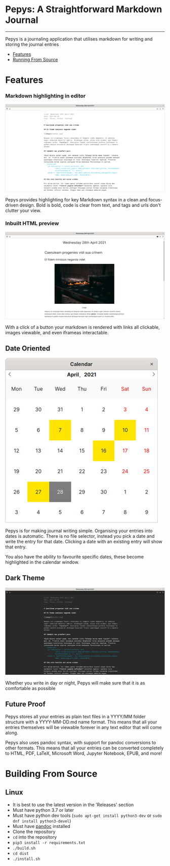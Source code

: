 # Pepys: A Straightforward Markdown Journal
*********
Pepys is a journaling application that utilises markdown for writing and storing the journal entries

* [Features](#features)
* [Running From Source](#building-from-source)


# Features
### Markdown highlighting in editor
![light edit](README_IMAGES/light_edit.png)

Pepys provides highlighting for key Markdown syntax in a clean and focus-driven design. 
Bold is bold, code is clear from text, and tags and urls don't clutter your view.

### Inbuilt HTML preview
![light view](README_IMAGES/light_view.png)

With a click of a button your markdown is rendered with links all clickable, images viewable, and even iframeas interactable.

## Date Oriented
![calendar](README_IMAGES/calendar.png)

Pepys is for making journal writing simple. 
Organising your entries into dates is automatic.
There is no file selector, instead you pick a date and write the entry for that date.
Clicking a date with an existing entry will show that entry.

You also have the ability to favourite specific dates, these become highlighted in the calendar window.

## Dark Theme
![dark_edit](README_IMAGES/dark_edit.png)

Whether you write in day or night, Pepys will make sure that it is as comfortable as possible

## Future Proof

Pepys stores all your entries as plain text files in a YYYY/MM folder structure with a YYYY-MM-DD.md name format.
This means that all your entries themselves will be viewable forever in any text editor that will come along.

Pepys also uses pandoc syntax, with support for pandoc conversions to other formats. 
This means that all your entries can be converted completely to HTML, PDF, LaTeX, Microsoft Word, Jupyter Notebook, EPUB, and more!

# Building From Source
## Linux
* It is best to use the latest version in the 'Releases' section
* Must have python 3.7 or later
* Must have python dev tools (`sudo apt-get install python3-dev` or `sudo dnf install python3-devel`)
* Must have [pandoc](https://pandoc.org/installing.html) installed
* Clone the repository
* `cd` into the repository
* `pip3 install -r requirements.txt`
* `./build.sh`
* `cd dist`
* `./install.sh`
